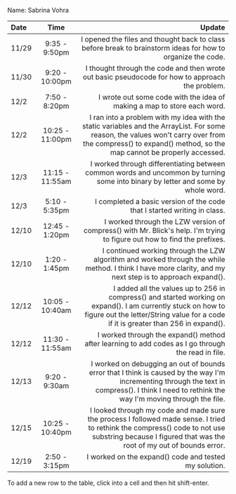 Name: Sabrina Vohra

| Date  |      Time       |                                                                                                                                                                                                      Update |
|:------|:---------------:|------------------------------------------------------------------------------------------------------------------------------------------------------------------------------------------------------------:|
| 11/29 |  9:35 - 9:50pm  |                                                                                                 I opened the files and thought back to class before break to brainstorm ideas for how to organize the code. |
| 11/30 | 9:20 - 10:00pm  |                                                                                                             I thought through the code and then wrote out basic pseudocode for how to approach the problem. |
| 12/2  |  7:50 - 8:20pm  |                                                                                                                                     I wrote out some code with the idea of making a map to store each word. |
| 12/2  | 10:25 - 11:00pm | I ran into a problem with my idea with the static variables and the ArrayList. For some reason, the values won't carry over from the compress() to expand() method, so the map cannot be properly accessed. |
| 12/3  | 11:15 - 11:55am |                                                                            I worked through differentiating between common words and uncommon by turning some into binary by letter and some by whole word. |
| 12/3  |  5:10 - 5:35pm  |                                                                                                                                    I completed a basic version of the code that I started writing in class. |
| 12/10 | 12:45 - 1:20pm  |                                                                                    I worked through the LZW version of compress() with Mr. Blick's help. I'm trying to figure out how to find the prefixes. |
| 12/10 |  1:20 - 1:45pm  |                                                   I continued working through the LZW algorithm and worked through the while method. I think I have more clarity, and my next step is to approach expand(). |
| 12/12 | 10:05 - 10:40am |         I added all the values up to 256 in compress() and started working on expand(). I am currently stuck on how to figure out the letter/String value for a code if it is greater than 256 in expand(). |
| 12/12 | 11:30 - 11:55am |                                                                                                          I worked through the expand() method after learning to add codes as I go through the read in file. |
| 12/13 |  9:20 - 9:30am  |              I worked on debugging an out of bounds error that I think is caused by the way I'm incrementing through the text in compress(). I think I need to rethink the way I'm moving through the file. |
| 12/15 | 10:25 - 10:40pm |        I looked through my code and made sure the process I followed made sense. I tried to rethink the compress() code to not use substring because I figured that was the root of my out of bounds error. |
| 12/19 |  2:50 - 3:15pm  |                                                                                                                                                       I worked on the expand() code and tested my solution. |

To add a new row to the table, click into a cell and then hit shift-enter.